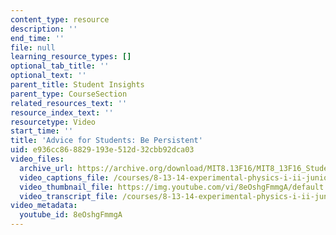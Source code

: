 ```yaml
---
content_type: resource
description: ''
end_time: ''
file: null
learning_resource_types: []
optional_tab_title: ''
optional_text: ''
parent_title: Student Insights
parent_type: CourseSection
related_resources_text: ''
resource_index_text: ''
resourcetype: Video
start_time: ''
title: 'Advice for Students: Be Persistent'
uid: e936cc86-8829-193e-512d-32cbb92dca03
video_files:
  archive_url: https://archive.org/download/MIT8.13F16/MIT8_13F16_Students_Be_Persistent_300k.mp4
  video_captions_file: /courses/8-13-14-experimental-physics-i-ii-junior-lab-fall-2016-spring-2017/37b77f554d805c5685eb8d0b15864d22_8eOshgFmmgA.vtt
  video_thumbnail_file: https://img.youtube.com/vi/8eOshgFmmgA/default.jpg
  video_transcript_file: /courses/8-13-14-experimental-physics-i-ii-junior-lab-fall-2016-spring-2017/54c6819c70fc40f67f80904f0acb8f26_8eOshgFmmgA.pdf
video_metadata:
  youtube_id: 8eOshgFmmgA
---
```

